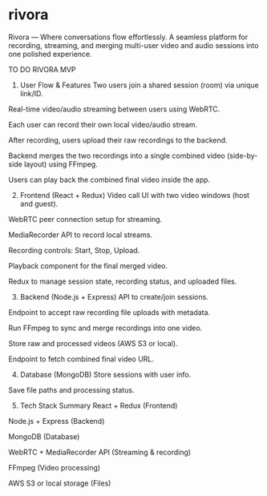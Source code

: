 # rivora
Rivora — Where conversations flow effortlessly. A seamless platform for recording, streaming, and merging multi-user video and audio sessions into one polished experience.


TO DO
RIVORA MVP
1. User Flow & Features
Two users join a shared session (room) via unique link/ID.

Real-time video/audio streaming between users using WebRTC.

Each user can record their own local video/audio stream.

After recording, users upload their raw recordings to the backend.

Backend merges the two recordings into a single combined video (side-by-side layout) using FFmpeg.

Users can play back the combined final video inside the app.

2. Frontend (React + Redux)
Video call UI with two video windows (host and guest).

WebRTC peer connection setup for streaming.

MediaRecorder API to record local streams.

Recording controls: Start, Stop, Upload.

Playback component for the final merged video.

Redux to manage session state, recording status, and uploaded files.

3. Backend (Node.js + Express)
API to create/join sessions.

Endpoint to accept raw recording file uploads with metadata.

Run FFmpeg to sync and merge recordings into one video.

Store raw and processed videos (AWS S3 or local).

Endpoint to fetch combined final video URL.

4. Database (MongoDB)
Store sessions with user info.

Save file paths and processing status.

5. Tech Stack Summary
React + Redux (Frontend)

Node.js + Express (Backend)

MongoDB (Database)

WebRTC + MediaRecorder API (Streaming & recording)

FFmpeg (Video processing)

AWS S3 or local storage (Files)